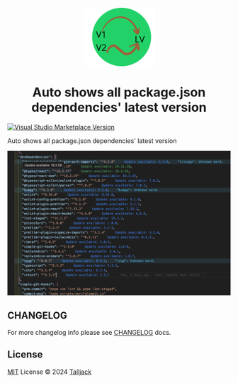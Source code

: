<p align="center">
  <img src="./resource/icon.png" width='160px'/>
</p>

<h1 align="center">Auto shows all package.json dependencies' latest version</h1>

<a href="https://marketplace.visualstudio.com/items?itemName=talljack.vscode-package-version" target="__blank"><img src="https://img.shields.io/visual-studio-marketplace/v/talljack.vscode-package-version.svg?color=eee&amp;label=VS%20Code%20Marketplace&logo=visual-studio-code" alt="Visual Studio Marketplace Version" /></a>

Auto shows all package.json dependencies' latest version

![showPackageVersion](./resource/image.png)

## CHANGELOG

For more changelog info please see [CHANGELOG](./CHANGELOG.md) docs.

## License

[MIT](./LICENSE) License © 2024 [Talljack](https://github.com/talljack)